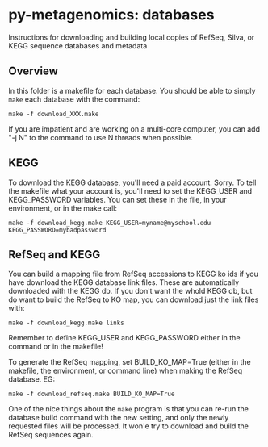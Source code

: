 py-metagenomics: databases
==========================

Instructions for downloading and building local copies of RefSeq, Silva, or KEGG sequence databases and metadata

Overview
--------
In this folder is a makefile for each database. You should be able to simply `make` each database with the command:

    make -f download_XXX.make

If you are impatient and are working on a multi-core computer, you can add "-j N" to the command to use N threads when possible.

KEGG
----
To download the KEGG database, you'll need a paid account. Sorry. To tell the makefile what your account is, you'll need to set the KEGG_USER and KEGG_PASSWORD variables. You can set these in the file, in your environment, or in the make call:

    make -f download_kegg.make KEGG_USER=myname@myschool.edu KEGG_PASSWORD=mybadpassword

RefSeq and KEGG
---------------
You can build a mapping file from RefSeq accessions to KEGG ko ids if you have download the KEGG database link files. These are automatically downloaded with the KEGG db. If you don't want the whold KEGG db, but do want to build the RefSeq to KO map, you can download just the link files with:

	make -f download_kegg.make links

Remember to define KEGG_USER and KEGG_PASSWORD either in the command or in the makefile!

To generate the RefSeq mapping, set BUILD_KO_MAP=True (either in the makefile, the environment, or command line) when making the RefSeq database. EG: 

	make -f download_refseq.make BUILD_KO_MAP=True

One of the nice things about the `make` program is that you can re-run the database build command with the new setting, and only the newly requested files will be processed. It won'e try to download and build the RefSeq sequences again.



